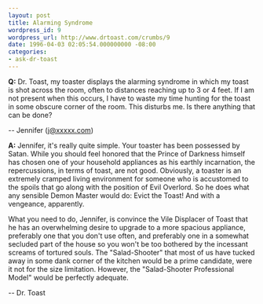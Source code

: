 ```yaml
---
layout: post
title: Alarming Syndrome
wordpress_id: 9
wordpress_url: http://www.drtoast.com/crumbs/9
date: 1996-04-03 02:05:54.000000000 -08:00
categories:
- ask-dr-toast
---
```

**Q:** Dr. Toast, my toaster displays the alarming syndrome in which my toast is shot across the room, often to distances reaching up to 3 or 4 feet. If I am not present when this occurs, I have to waste my time hunting for the toast in some obscure corner of the room. This disturbs me. Is there anything that can be done?

-- Jennifer (j@xxxxx.com)

**A:** Jennifer, it's really quite simple. Your toaster has been possessed by Satan. While you should feel honored that the Prince of Darkness himself has chosen one of your household appliances as his earthly incarnation, the repercussions, in terms of toast, are not good. Obviously, a toaster is an extremely cramped living environment for someone who is accustomed to the spoils that go along with the position of Evil Overlord. So he does what any sensible Demon Master would do: Evict the Toast! And with a vengeance, apparently.

What you need to do, Jennifer, is convince the Vile Displacer of Toast that he has an overwhelming desire to upgrade to a more spacious appliance, preferably one that you don't use often, and preferably one in a somewhat secluded part of the house so you won't be too bothered by the incessant screams of tortured souls. The "Salad-Shooter" that most of us have tucked away in some dank corner of the kitchen would be a prime candidate, were it not for the size limitation. However, the "Salad-Shooter Professional Model" would be perfectly adequate.

-- Dr. Toast
